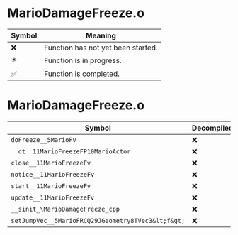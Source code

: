 # MarioDamageFreeze.o
| Symbol | Meaning 
| ------------- | ------------- 
| :x: | Function has not yet been started. 
| :eight_pointed_black_star: | Function is in progress. 
| :white_check_mark: | Function is completed. 


# MarioDamageFreeze.o
| Symbol | Decompiled? |
| ------------- | ------------- |
| `doFreeze__5MarioFv` | :x: |
| `__ct__11MarioFreezeFP10MarioActor` | :x: |
| `close__11MarioFreezeFv` | :x: |
| `notice__11MarioFreezeFv` | :x: |
| `start__11MarioFreezeFv` | :x: |
| `update__11MarioFreezeFv` | :x: |
| `__sinit_\MarioDamageFreeze_cpp` | :x: |
| `setJumpVec__5MarioFRCQ29JGeometry8TVec3&lt;f&gt;` | :x: |
